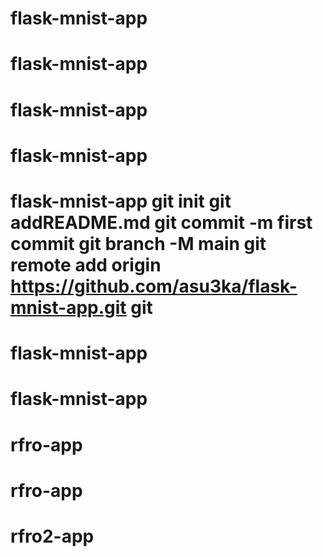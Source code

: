 # flask-mnist-app
# flask-mnist-app
# flask-mnist-app
# flask-mnist-app
# flask-mnist-app git init git addREADME.md git commit -m first commit git branch -M main git remote add origin https://github.com/asu3ka/flask-mnist-app.git git
# flask-mnist-app
# flask-mnist-app
# rfro-app
# rfro-app
# rfro2-app
